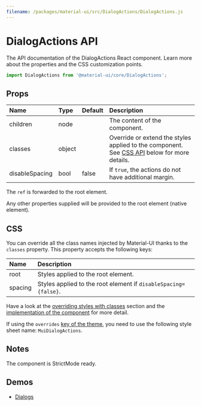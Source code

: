```yaml
---
filename: /packages/material-ui/src/DialogActions/DialogActions.js
---
```


<!--- This documentation is automatically generated, do not try to edit it. -->

# DialogActions API

<p class="description">The API documentation of the DialogActions React component. Learn more about the properties and the CSS customization points.</p>

```js
import DialogActions from '@material-ui/core/DialogActions';
```



## Props

| Name | Type | Default | Description |
|:-----|:-----|:--------|:------------|
| <span class="prop-name">children</span> | <span class="prop-type">node</span> |  | The content of the component. |
| <span class="prop-name">classes</span> | <span class="prop-type">object</span> |  | Override or extend the styles applied to the component. See [CSS API](#css) below for more details. |
| <span class="prop-name">disableSpacing</span> | <span class="prop-type">bool</span> | <span class="prop-default">false</span> | If `true`, the actions do not have additional margin. |

The `ref` is forwarded to the root element.

Any other properties supplied will be provided to the root element (native element).

## CSS

You can override all the class names injected by Material-UI thanks to the `classes` property.
This property accepts the following keys:


| Name | Description |
|:-----|:------------|
| <span class="prop-name">root</span> | Styles applied to the root element.
| <span class="prop-name">spacing</span> | Styles applied to the root element if `disableSpacing={false}`.

Have a look at the [overriding styles with classes](/customization/components/#overriding-styles-with-classes) section
and the [implementation of the component](https://github.com/mui-org/material-ui/blob/next/packages/material-ui/src/DialogActions/DialogActions.js)
for more detail.

If using the `overrides` [key of the theme](/customization/themes/#css),
you need to use the following style sheet name: `MuiDialogActions`.

## Notes

The component is StrictMode ready.

## Demos

- [Dialogs](/components/dialogs/)

